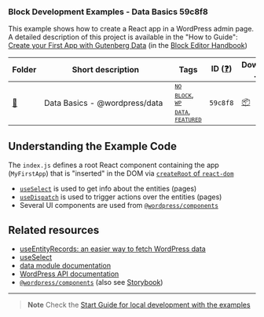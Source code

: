 ### Block Development Examples - Data Basics 59c8f8

This example shows how to create a React app in a WordPress admin page. A detailed description of this project is available in the "How to Guide": [Create your First App with Gutenberg Data](https://developer.wordpress.org/block-editor/how-to-guides/data-basics/) (in the [Block Editor Handbook](https://developer.wordpress.org/block-editor))

<!-- Please, do not remove these @TABLE EXAMPLES BEGIN and @TABLE EXAMPLES END comments or modify the table inside. This table is automatically generated from the data at _data/examples.json and _data/tags.json -->
<!-- @TABLE EXAMPLES BEGIN -->
| Folder                                                                                              | <span style="display: inline-block; width:250px">Short description</span> | Tags                                                                                                                                                                                                                                                                                                                                                                                               | ID ([❓](https://github.com/WordPress/block-development-examples/wiki/04-Why-an-ID-for-every-example%3F "Why an ID for every example?")) | Download .zip                                                                                                      | Live Demo                                                                                                                                                                                                                                                                                      |
| --------------------------------------------------------------------------------------------------- | ------------------------------------------------------------------------- | -------------------------------------------------------------------------------------------------------------------------------------------------------------------------------------------------------------------------------------------------------------------------------------------------------------------------------------------------------------------------------------------------- | --------------------------------------------------------------------------------------------------------------------------------------- | ------------------------------------------------------------------------------------------------------------------ | ---------------------------------------------------------------------------------------------------------------------------------------------------------------------------------------------------------------------------------------------------------------------------------------------- |
| [📁](https://github.com/WordPress/block-development-examples/tree/trunk/plugins/data-basics-59c8f8) | Data Basics - @wordpress/data                                             | <small><code><a href="https://github.com/WordPress/block-development-examples/wiki/03-Tags#no-block">NO BLOCK</a></code></small>, <small><code><a href="https://github.com/WordPress/block-development-examples/wiki/03-Tags#wp-data">WP DATA</a></code></small>, <small><code><a href="https://github.com/WordPress/block-development-examples/wiki/03-Tags#featured">FEATURED</a></code></small> | `59c8f8`                                                                                                                                | [📦](https://raw.githubusercontent.com/WordPress/block-development-examples/deploy/zips/data-basics-59c8f8.zip "") | [![](https://raw.githubusercontent.com/WordPress/block-development-examples/trunk/_assets/icon-wp.svg)](https://playground.wordpress.net/?blueprint-url=https://raw.githubusercontent.com/WordPress/block-development-examples/trunk/plugins/data-basics-59c8f8/_playground/blueprint.json "") |
<!-- @TABLE EXAMPLES END -->

## Understanding the Example Code

The `index.js` defines a root React component containing the app (`MyFirstApp`) that is "inserted" in the DOM via [`createRoot` of `react-dom`](https://react.dev/reference/react-dom/client/createRoot) 
- [`useSelect`](https://developer.wordpress.org/block-editor/reference-guide/packages/packages-_data/#useselect) is used to get info about the entities (pages)
- [`useDispatch`](https://developer.wordpress.org/block-editor/reference-guides/packages/packages-_data/#usedispatch) is used to trigger actions over the entities (pages)
- Several UI components are used from [`@wordpress/components`](https://developer.wordpress.org/block-editor/reference-guides/components/)

## Related resources

- [useEntityRecords: an easier way to fetch WordPress data](https://developer.wordpress.org/news/2023/05/useentityrecords-an-easier-way-to-fetch-wordpress-_data/)
- [useSelect](https://developer.wordpress.org/block-editor/reference-guide/packages/packages-_data/#useselect)
- [data module documentation](https://developer.wordpress.org/block-editor/reference-guide/packages/packages-_data/)
- [WordPress API documentation](https://developer.wordpress.org/rest-api/reference/pages/)
- [`@wordpress/components`](https://developer.wordpress.org/block-editor/reference-guides/components/) (also see [Storybook](https://wordpress.github.io/gutenberg/?path=/docs/docs-introduction--page))


----

> **Note**
> Check the [Start Guide for local development with the examples](https://github.com/WordPress/block-development-examples/wiki/02-Examples#start-guide-for-local-development-with-the-examples)